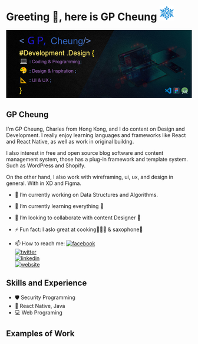 # Greeting 👋, here is GP Cheung <a href='https://archiveprogram.github.com/'><img src='https://raw.githubusercontent.com/acervenky/animated-github-badges/master/assets/acbadge.gif' width='40' height='40'></a> 

![img](https://github.com/gapou/gapou/blob/master/Github1.jpg)

## GP Cheung
I'm GP Cheung, Charles from Hong Kong, and I do content on Design and Development. I really enjoy learning languages and frameworks like React and React Native, as well as work in original buildng. 

I also interest in free and open source blog software and content management system, those has a plug-in framework and template system. Such as WordPress and Shopify.
 
On the other hand, I also work with wireframing, ui, ux, and design in general. With in XD and Figma.

- 🔭 I’m currently working on Data Structures and Algorithms.
- 🌱 I’m currently learning everything 🧐
- 👯 I’m looking to collaborate with content Designer 🎨 
- ⚡ Fun fact: I aslo great at cooking👨🏼‍🍳 & saxophone🎷

- 📫 How to reach me: 
[<img src='https://cdn.jsdelivr.net/npm/simple-icons@3.0.1/icons/facebook.svg' alt='facebook' height='40'>](https://www.facebook.com/user)  
[<img src='https://cdn.jsdelivr.net/npm/simple-icons@3.0.1/icons/twitter.svg' alt='twitter' height='40'>](https://twitter.com/user)  
[<img src='https://cdn.jsdelivr.net/npm/simple-icons@3.0.1/icons/linkedin.svg' alt='linkedin' height='40'>](https://www.linkedin.com/in/user/)  
[<img src='https://cdn.jsdelivr.net/npm/simple-icons@3.0.1/icons/icloud.svg' alt='website' height='40'>](https://gapou.netlify.app/)  

## Skills and Experience
* 🛡️ Security Programming
* 📱 React Native, Java
* 💻 Web Programing

## Examples of Work
